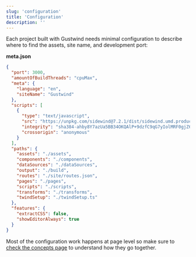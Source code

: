 ```yaml
---
slug: 'configuration'
title: 'Configuration'
description: ''
---
```

Each project built with Gustwind needs minimal configuration to describe where to find the assets, site name, and development port:

**meta.json**

```json
{
  "port": 3000,
  "amountOfBuildThreads": "cpuMax",
  "meta": {
    "language": "en",
    "siteName": "Gustwind"
  },
  "scripts": [
    {
      "type": "text/javascript",
      "src": "https://unpkg.com/sidewind@7.2.1/dist/sidewind.umd.production.min.js",
      "integrity": "sha384-ahby8Y7azUa5BB34OKQAlP+9dzfC9qG7yIolMRF0gjZ6SmwiVLvhaeisANAZBSrM",
      "crossorigin": "anonymous"
    }
  ],
  "paths": {
    "assets": "./assets",
    "components": "./components",
    "dataSources": "./dataSources",
    "output": "./build",
    "routes": "./site/routes.json",
    "pages": "./pages",
    "scripts": "./scripts",
    "transforms": "./transforms",
    "twindSetup": "./twindSetup.ts"
  },
  "features": {
    "extractCSS": false,
    "showEditorAlways": true
  }
}
```

Most of the configuration work happens at page level so make sure to [check the concepts page](/concepts/) to understand how they go together.
